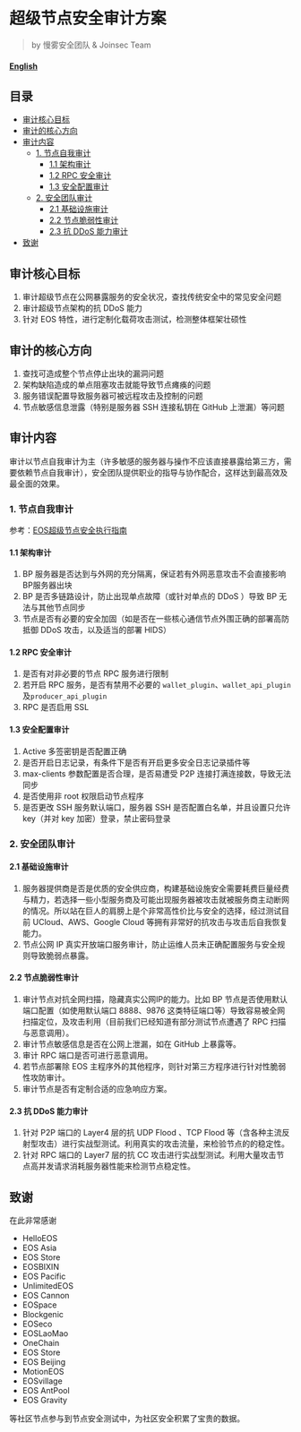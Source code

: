 # 超级节点安全审计方案

> by 慢雾安全团队 & Joinsec Team

#### [English](./audit-en.md)

## 目录

* [审计核心目标](#审计核心目标)
* [审计的核心方向](#审计的核心方向)
* [审计内容](#审计内容)
	* [1. 节点自我审计](#1-节点自我审计)
		* [1.1 架构审计](#11-架构审计)
		* [1.2 RPC 安全审计](#12-rpc-安全审计)
		* [1.3 安全配置审计](#13-安全配置审计)
	* [2. 安全团队审计](#2-安全团队审计)
		* [2.1 基础设施审计](#21-基础设施审计)
		* [2.2 节点脆弱性审计](#22-节点脆弱性审计)
		* [2.3 抗 DDoS 能力审计](#23-抗-ddos-能力审计)
* [致谢](#致谢)

## 审计核心目标

1.	审计超级节点在公网暴露服务的安全状况，查找传统安全中的常见安全问题
1.	审计超级节点架构的抗 DDoS 能力
1.	针对 EOS 特性，进行定制化载荷攻击测试，检测整体框架壮硕性

## 审计的核心方向

1.	查找可造成整个节点停止出块的漏洞问题
1.	架构缺陷造成的单点阻塞攻击就能导致节点瘫痪的问题
1.	服务错误配置导致服务器可被远程攻击及控制的问题
1.	节点敏感信息泄露（特别是服务器 SSH 连接私钥在 GitHub 上泄漏）等问题

## 审计内容

审计以节点自我审计为主（许多敏感的服务器与操作不应该直接暴露给第三方，需要依赖节点自我审计），安全团队提供职业的指导与协作配合，这样达到最高效及最全面的效果。

### 1. 节点自我审计

参考：[EOS超级节点安全执行指南](./README.md)

#### 1.1 架构审计

1. BP 服务器是否达到与外网的充分隔离，保证若有外网恶意攻击不会直接影响BP服务器出块
1. BP 是否多链路设计，防止出现单点故障（或针对单点的 DDoS ）导致 BP 无法与其他节点同步
1. 节点是否有必要的安全加固（如是否在一些核心通信节点外围正确的部署高防抵御 DDoS 攻击，以及适当的部署 HIDS）

#### 1.2 RPC 安全审计

1.	是否有对非必要的节点 RPC 服务进行限制
1.	若开启 RPC 服务，是否有禁用不必要的 `wallet_plugin`、`wallet_api_plugin`及`producer_api_plugin`
1.	RPC 是否启用 SSL

#### 1.3 安全配置审计

1.	Active 多签密钥是否配置正确
1.	是否开启日志记录，有条件下是否有开启更多安全日志记录插件等
1.	max-clients 参数配置是否合理，是否易遭受 P2P 连接打满连接数，导致无法同步
1.	是否使用非 root 权限启动节点程序
1.	是否更改 SSH 服务默认端口，服务器 SSH 是否配置白名单，并且设置只允许 key（并对 key 加密）登录，禁止密码登录

### 2. 安全团队审计

#### 2.1 基础设施审计

1.	服务器提供商是否是优质的安全供应商，构建基础设施安全需要耗费巨量经费与精力，若选择一些小型服务商及可能出现服务器被攻击就被服务商主动断网的情况。所以站在巨人的肩膀上是个非常高性价比与安全的选择，经过测试目前 UCloud、AWS、Google Cloud 等拥有非常好的抗攻击与攻击后自我恢复能力。
1.	节点公网 IP 真实开放端口服务审计，防止运维人员未正确配置服务与安全规则导致脆弱点暴露。

#### 2.2 节点脆弱性审计

1.	审计节点对抗全网扫描，隐藏真实公网IP的能力。比如 BP 节点是否使用默认端口配置（如使用默认端口 8888、9876 这类特征端口等）导致容易被全网扫描定位，及攻击利用（目前我们已经知道有部分测试节点遭遇了 RPC 扫描与恶意调用）。
1.	审计节点敏感信息是否在公网上泄漏，如在 GitHub 上暴露等。
1.	审计 RPC 端口是否可进行恶意调用。
1.	若节点部署除 EOS 主程序外的其他程序，则针对第三方程序进行针对性脆弱性攻防审计。
1.	审计节点是否有定制合适的应急响应方案。

#### 2.3 抗 DDoS 能力审计

1.	针对 P2P 端口的 Layer4 层的抗 UDP Flood 、TCP Flood 等（含各种主流反射型攻击）进行实战型测试。利用真实的攻击流量，来检验节点的的稳定性。
1.	针对 RPC 端口的 Layer7 层的抗 CC 攻击进行实战型测试。利用大量攻击节点高并发请求消耗服务器性能来检测节点稳定性。

## 致谢

在此非常感谢

* HelloEOS
* EOS Asia
* EOS Store
* EOSBIXIN
* EOS Pacific
* UnlimitedEOS
* EOS Cannon
* EOSpace
* Blockgenic
* EOSeco
* EOSLaoMao
* OneChain
* EOS Store
* EOS Beijing
* MotionEOS
* EOSvillage
* EOS AntPool
* EOS Gravity

等社区节点参与到节点安全测试中，为社区安全积累了宝贵的数据。
